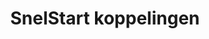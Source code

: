 ---
title: SnelStart koppelingen
key: snelstart
image: /images/@stock/Logos/snelstart-koppelingen.png
link_to: /koppelingen/snelstart
klass: boekhoud
layout: koppelingen
referral-url: https://www.snelstart.nl/gratis-proberen?utm_source=combidesk&utm_medium=cta&utm_campaign=partner&utm_term=combidesk

excerpt: Met onze SnelStart boekhoudkoppelingen is je administratie altijd op orde. Probeer nu! Bespaar veel tijd met een SnelStart koppeling en andere API koppelingen.
---